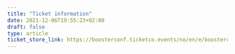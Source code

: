 ```yaml
---
title: "Ticket information"
date: 2021-12-06T19:55:23+02:00
draft: false
type: article
ticket_store_link: https://boosterconf.ticketco.events/no/en/e/boosterconf2022
---
```

